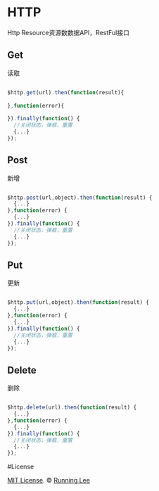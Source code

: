 # HTTP

Http Resource资源数数据API，RestFul接口

## Get

读取

```js

$http.get(url).then(function(result){
    
},function(error){
    
}).finally(function() {
  //关闭状态，弹框，重置
  {...}
});

```

## Post

新增

```js

$http.post(url,object).then(function(result) {
  {...}
},function(error) {
  {...}
}).finally(function() {
  //关闭状态，弹框，重置
  {...}
});

```
## Put

更新

```js

$http.put(url,object).then(function(result) {
  {...}
},function(error) {
  {...}
}).finally(function() {
  //关闭状态，弹框，重置
  {...}
});

```

## Delete

删除

```js

$http.delete(url).then(function(result) {
  {...}
},function(error) {
  {...}
}).finally(function() {
  //关闭状态，弹框，重置
  {...}
});

```


#License

[MIT License](https://opensource.org/licenses/mit-license.html). ©  [Running Lee](mailto:lihui870920@gmail.com)